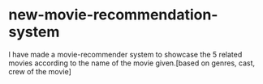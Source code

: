 # new-movie-recommendation-system
I have made a movie-recommender system to showcase the 5 related movies according to the name of the movie given.[based on genres, cast, crew of the movie] 
